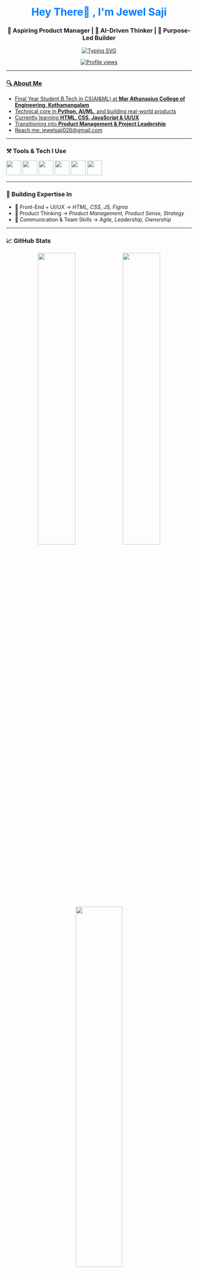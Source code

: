 <h1 align="center" style="color:#007BFF">Hey There👋 , I'm Jewel Saji</h1>
<h3 align="center">🚀 Aspiring Product Manager | 🤖 AI-Driven Thinker | 🎯 Purpose-Led Builder</h3>

<p align="center">
  <a href="https://github.com/JewelSaji" target="_blank">
  <img src="https://readme-typing-svg.demolab.com?font=Fira+Code&size=22&pause=1000&color=00B2FF&center=true&vCenter=true&width=700&lines=Bridging+Tech+%26+Business+with+Purpose;PM+%7C+Python+%7C+AI+%7C+Frontend+%7C+UX+Thinker;Always+Curious+%7C+Always+Building" alt="Typing SVG" />


</p>

<p align="center">
  <img src="https://komarev.com/ghpvc/?username=JewelSaji&label=Profile%20views&color=0e75b6&style=flat" alt="Profile views" />
</p>

---

### 🔍 About Me

- Final Year Student B.Tech in CS(AI&ML) at **Mar Athanasius College of Engineering, Kothamangalam**
- Technical core in **Python, AI/ML**, and building real-world products
- Currently learning **HTML, CSS, JavaScript & UI/UX**
- Transitioning into **Product Management & Project Leadership**
- Reach me: [jewelsaji026@gmail.com](mailto:jewelsaji026@gmail.com)

---

### ⚒️ Tools & Tech I Use

<p align="left">
  <img src="https://cdn.jsdelivr.net/gh/devicons/devicon/icons/python/python-original.svg" width="40" height="40"/>
  <img src="https://cdn.jsdelivr.net/gh/devicons/devicon/icons/html5/html5-original.svg" width="40" height="40"/>
  <img src="https://cdn.jsdelivr.net/gh/devicons/devicon/icons/css3/css3-original.svg" width="40" height="40"/>
  <img src="https://cdn.jsdelivr.net/gh/devicons/devicon/icons/javascript/javascript-original.svg" width="40" height="40"/>
  <img src="https://cdn.jsdelivr.net/gh/devicons/devicon/icons/git/git-original.svg" width="40" height="40"/>
  <img src="https://www.vectorlogo.zone/logos/figma/figma-icon.svg" width="40" height="40"/>
</p>

---

### 🧭 Building Expertise In

- 📌 Front-End + UI/UX → *HTML, CSS, JS, Figma*
- 📌 Product Thinking → *Product Management, Product Sense, Strategy*
- 📌 Communication & Team Skills → *Agile, Leadership, Ownership*

---

### 📈 GitHub Stats

<p align="center">
  <img src="https://github-readme-stats.vercel.app/api?username=JewelSaji&show_icons=true&theme=blue-green" width="45%" />
  <img src="https://github-readme-streak-stats.herokuapp.com/?user=JewelSaji&theme=blue-green" width="45%" />
</p>

<p align="center">
  <img src="https://github-readme-stats.vercel.app/api/top-langs/?username=JewelSaji&layout=compact&theme=blue-green" width="50%" />
</p>

---

### 🌐 Connect with Me

<p align="left">
  <a href="https://www.linkedin.com/in/jewel-saji/" target="_blank">
    <img align="center" src="https://cdn.jsdelivr.net/gh/devicons/devicon/icons/linkedin/linkedin-original.svg" height="30" width="30" />
  </a>
  &nbsp;&nbsp;
  <a href="mailto:jewelsaji026@gmail.com" target="_blank">
    <img align="center" src="https://cdn-icons-png.flaticon.com/512/732/732200.png" height="30" width="30" />
  </a>
</p>

---

### 💬 

> *“Clarity beats genius. I don’t chase complexity — I design for outcomes.”*  
